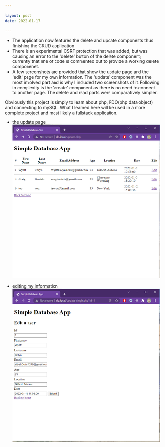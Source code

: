 ```yaml
---

layout: post
date: 2022-01-17

---
```


- The application now features the delete and update components thus finishing the CRUD application
- There is an experimental CSRF protection that was added, but was causing an error to the 'delete' button of the delete component; currently that line of code is commented out to provide a working delete componenet.
- A few screenshots are provided that show the update page and the 'edit' page for my own information. The 'update' component was the most involved part and is why I included two screenshots of it. Following in complexity is the 'create' component as there is no need to connect to another page. The delete and read parts were comparatively simpler. 


Obviously this project is simply to learn about php, PDO(php data object) and connecting to mySQL. What I learned here will be used in a more complete project and most likely a fullstack application. 

- the update page
![the update page](/assets/screenshot_update_1.PNG)

- editing my information
![editing my information](/assets/screenshot_update_2.PNG)